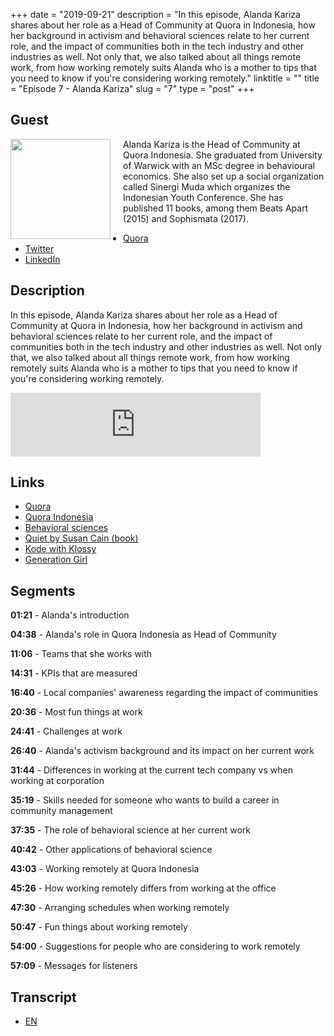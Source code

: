 +++
date = "2019-09-21"
description = "In this episode, Alanda Kariza shares about her role as a Head of Community at Quora in Indonesia, how her background in activism and behavioral sciences relate to her current role, and the impact of communities both in the tech industry and other industries as well. Not only that, we also talked about all things remote work, from how working remotely suits Alanda who is a mother to tips that you need to know if you're considering working remotely."
linktitle = ""
title = "Episode 7 - Alanda Kariza"
slug = "7"
type = "post"
+++

## Guest
<img style="float: left; width: 160px; margin-right: 20px;" src="/img/ep7.jpg">

Alanda Kariza is the Head of Community at Quora Indonesia. She graduated from University of Warwick with an MSc degree in behavioural economics. She also set up a social organization called Sinergi Muda which organizes the Indonesian Youth Conference. She has published 11 books, among them Beats Apart (2015) and Sophismata (2017).

- [Quora](https://id.quora.com/profile/Alanda-Kariza)
- [Twitter](https://twitter.com/alandakariza)
- [LinkedIn](https://www.linkedin.com/in/alandakariza/)

## Description
In this episode, Alanda Kariza shares about her role as a Head of Community at Quora in Indonesia, how her background in activism and behavioral sciences relate to her current role, and the impact of communities both in the tech industry and other industries as well. Not only that, we also talked about all things remote work, from how working remotely suits Alanda who is a mother to tips that you need to know if you're considering working remotely.

<iframe src="https://anchor.fm/kartini-teknologi/embed/episodes/Episode-7---Ngobrolin-komunitas-dan-bekerja-secara-remote-bersama-Alanda-Kariza-e5g2qj" height="102px" width="400px" frameborder="0" scrolling="no"></iframe>

## Links
- [Quora](https://www.quora.com/)
- [Quora Indonesia](http://id.quora.com)
- [Behavioral sciences](https://en.wikipedia.org/wiki/Behavioural_sciences)
- [Quiet by Susan Cain (book)](https://www.amazon.com/Quiet-Power-Introverts-World-Talking/dp/0307352153)
- [Kode with Klossy](https://www.kodewithklossy.com)
- [Generation Girl](https://www.generationgirl.org)

## Segments
**01:21** - Alanda's introduction

**04:38** - Alanda's role in Quora Indonesia as Head of Community

**11:06** - Teams that she works with

**14:31** - KPIs that are measured

**16:40** - Local companies' awareness regarding the impact of communities

**20:36** - Most fun things at work

**24:41** - Challenges at work

**26:40** - Alanda's activism background and its impact on her current work

**31:44** - Differences in working at the current tech company vs when working at corporation

**35:19** - Skills needed for someone who wants to build a career in community management

**37:35** - The role of behavioral science at her current work

**40:42** - Other applications of behavioral science

**43:03** - Working remotely at Quora Indonesia

**45:26** - How working remotely differs from working at the office

**47:30** - Arranging schedules when working remotely

**50:47** - Fun things about working remotely

**54:00** - Suggestions for people who are considering to work remotely

**57:09** - Messages for listeners

## Transcript
- [EN](transcript)